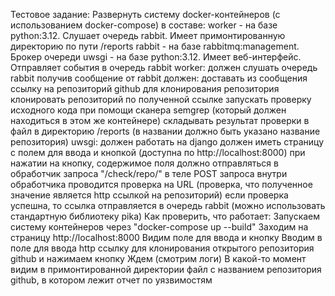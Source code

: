 Тестовое задание:
    Развернуть систему docker-контейнеров (с использованием docker-compose) в составе:
        worker - на базе python:3.12. Слушает очередь rabbit. Имеет примонтированную директорию по пути /reports
        rabbit - на базе rabbitmq:management. Брокер очереди
        uwsgi - на базе python:3.12. Имеет веб-интерфейс. Отправляет события в очередь rabbit
    worker:
        должен слушать очередь rabbit
        получив сообщение от rabbit должен:
            доставать из сообщения ссылку на репозиторий github для клонирования репозитория
            клонировать репозиторий по полученной ссылке
            запускать проверку исходного кода при помощи сканера semgrep (который должен находиться в этом же контейнере)
            складывать результат проверки в файл в директорию /reports (в названии должно быть указано название репозитория)
    uwsgi:
        должен работать на django
        должен иметь страницу с полем для ввода и кнопкой (доступна по http://localhost:8000)
        при нажатии на кнопку, содержимое поля должно отправляться в обработчик запроса "/check/repo/" в теле POST запроса
        внутри обработчика проводится проверка на URL (проверка, что полученное значение является http ссылкой на репозиторий)
        если проверка успешна, то ссылка отправляется в очередь rabbit (можно использовать стандартную библиотеку pika)
    Как проверить, что работает:
        Запускаем систему контейнеров через "docker-compose up --build"
        Заходим на страницу http://localhost:8000
        Видим поле для ввода и кнопку
        Вводим в поле для ввода http ссылку для клонирования открытого репозитория github и нажимаем кнопку
        Ждем (смотрим логи)
        В какой-то момент видим в примонтированной директории файл с названием репозитория github, в котором лежит отчет по уязвимостям